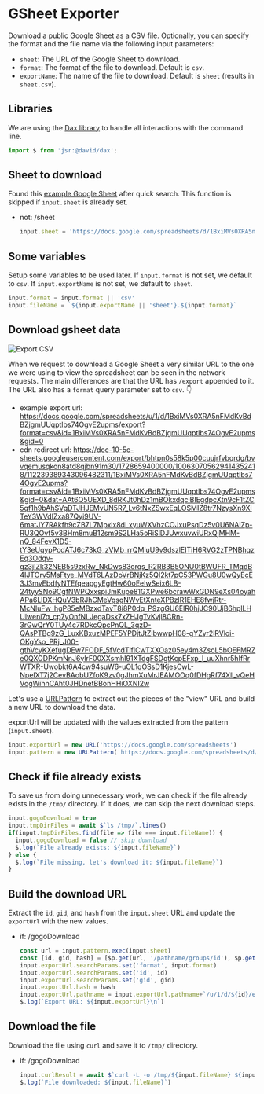 # GSheet Exporter
Download a public Google Sheet as a CSV file. Optionally, you can specify the format and the file name via the following input parameters:
- `sheet`: The URL of the Google Sheet to download.
- `format`: The format of the file to download. Default is `csv`.
- `exportName`: The name of the file to download. Default is `sheet` (results in `sheet.csv`).

## Libraries
We are using the [Dax library](https://jsr.io/@david/dax#shell) to handle all interactions with the command line.
```ts
import $ from 'jsr:@david/dax';
```

## Sheet to download
Found this [example Google Sheet](https://docs.google.com/spreadsheets/d/1BxiMVs0XRA5nFMdKvBdBZjgmUUqptlbs74OgvE2upms/edit?gid=0#gid=0) after quick search. This function is skipped if `input.sheet` is already set.
- not: /sheet
  ```ts
  input.sheet = 'https://docs.google.com/spreadsheets/d/1BxiMVs0XRA5nFMdKvBdBZjgmUUqptlbs74OgvE2upms/edit?gid=0#gid=0'
  ```

## Some variables
Setup some variables to be used later. If `input.format` is not set, we default to `csv`. If `input.exportName` is not set, we default to `sheet`.
```ts
input.format = input.format || 'csv'
input.fileName = `${input.exportName || 'sheet'}.${input.format}`
```

## Download gsheet data

![Export CSV](/images/gsheetExporter/exportCsvFromGsheet.png)

When we request to download a Google Sheet a very similar URL to the one we were using to view the spreadsheet can be seen in the network requests. The main differences are that the URL has `/export` appended to it. The URL also has a `format` query parameter set to `csv`. 👇

- example export url: https://docs.google.com/spreadsheets/u/1/d/1BxiMVs0XRA5nFMdKvBdBZjgmUUqptlbs74OgvE2upms/export?format=csv&id=1BxiMVs0XRA5nFMdKvBdBZjgmUUqptlbs74OgvE2upms&gid=0
- cdn redirect url: https://doc-10-5c-sheets.googleusercontent.com/export/bhtpn0s58k5p00cuujrfvbqrdg/bvvqemusqkon8atd8qjbn91m30/1728659400000/100630705629414352418/112239389343096482311/1BxiMVs0XRA5nFMdKvBdBZjgmUUqptlbs74OgvE2upms?format=csv&id=1BxiMVs0XRA5nFMdKvBdBZjgmUUqptlbs74OgvE2upms&gid=0&dat=AAt6Q5UEXD_8dRKJt0hDz1mBOkxdqciBIEgdpcXtn9cF1tZC5qf1h9bAhSVgDTJHJEMvUN5R7_Lv6tNxZSwxEqLOSMIZ8tr7NzysXn9XlTeY3WVdIZxa87Qyi9UV-6matJY7RAkfh9cZB7L7Mpxlx8dLxyuWXVhzCOJxuPsqDz5v0U6NAlZp-RU3QOvf5v3BHm8muB12sm9S2LHa5oRiSlDJUwxuvwiURxQjMHM-nQ_84FevX1D5-tY3eUqypPcdATJ6c73kG_zVMb_rrQMiuU9v9dszlEITiH6RVG2zTPNBhqzEq3Odqv-gz3jIZk32NEB5s9zxRw_NkDws83orqs_R2RB3B5ONU0tBWUFR_TMqdB4IJTOrv5MsFtye_MVdT6LAzDoVrBNjKz5QI2kt7pC53PWGu8U0wQyEcE3J3mvEbdfyNTEfqeapgyEgtHw60oEeIwSeix6LB-24tyySNo9CgfNWPQxxspiJmKupe81GXPwe6bcrawWxGDN9eXs04oyahAPa6LlDXHQuV3bRJhCMeVgsgNWvEtXnteXPBzlR1EHE8fwjRtr-McNIuFw_hgP85eMBzxdTavT8i8P0dq_P9zgGU6ElR0hjJC90UjB6hplLHUlweni7q_cp7yOnfNLJegaDsk7xZHJgTvKvjl8CRn-3rGwQrY0TUy4c7RDkcQpcPnQL_3qzD-QAsPTBg9zG_LuxKBxuzMPEF5YPDjtJtZlbwwpH08-gYZyr2lRVloi-OKgYso_PRj_J00-gthVcyKXefugDEw7FODF_5fVcdTlflCwTXXOaz05ey4m3ZsoL5bOEFMRZe0QXODPKmNnJ6ylrF00XXsmhI91XTdgFSDgtKcpEFxp_I_uuXhnr5hIfRrWTXR-Uwobkt6A4cw94suW6-uOL1qOSsD1KjesCwL-NpeIXT7j2CevBAobUZfoK9zv0gJhmXuMrJEAMOOq0fDHgRf74Xll_vQeHVogWihnCAht0JHDnetBBonHHiOXNI2w

Let's use a [URLPattern](https://developer.mozilla.org/en-US/docs/Web/API/URLPattern) to extract out the pieces of the "view" URL and build a new URL to download the data.

exportUrl will be updated with the values extracted from the pattern (`input.sheet`).
```ts
input.exportUrl = new URL('https://docs.google.com/spreadsheets')
input.pattern = new URLPattern('https://docs.google.com/spreadsheets/d/:id/edit?gid=:gid#gid=:gid')
```

## Check if file already exists
To save us from doing unnecessary work, we can check if the file already exists in the `/tmp/` directory. If it does, we can skip the next download steps.
```ts
input.gogoDownload = true
input.tmpDirFiles = await $`ls /tmp/`.lines()
if(input.tmpDirFiles.find(file => file === input.fileName)) {
  input.gogoDownload = false // skip download
  $.log(`File already exists: ${input.fileName}`)
} else {
  $.log(`File missing, let's download it: ${input.fileName}`)
}
```

## Build the download URL
Extract the `id`, `gid`, and `hash` from the `input.sheet` URL and update the `exportUrl` with the new values.
- if: /gogoDownload
  ```ts
  const url = input.pattern.exec(input.sheet)
  const [id, gid, hash] = [$p.get(url, '/pathname/groups/id'), $p.get(url, '/search/groups/gid'), $p.get(url, '/hash/input')]
  input.exportUrl.searchParams.set('format', input.format)
  input.exportUrl.searchParams.set('id', id)
  input.exportUrl.searchParams.set('gid', gid)
  input.exportUrl.hash = hash
  input.exportUrl.pathname = input.exportUrl.pathname+`/u/1/d/${id}/export`
  $.log(`Export URL: ${input.exportUrl}\n`)
  ```
  

## Download the file
Download the file using `curl` and save it to `/tmp/` directory.
- if: /gogoDownload
  ```ts
  input.curlResult = await $`curl -L -o /tmp/${input.fileName} ${input.exportUrl}`
  $.log(`File downloaded: ${input.fileName}`)
  ```
